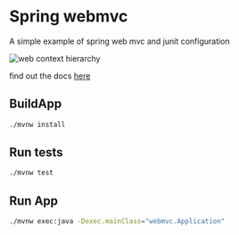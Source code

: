 # Spring webmvc

A simple example of spring web mvc and junit configuration

![web context hierarchy](https://docs.spring.io/spring-framework/docs/current/reference/html/images/mvc-context-hierarchy.png)

find out the docs [here](https://docs.spring.io/spring-framework/docs/current/reference/html/web.html#spring-web)

## BuildApp
```bash
./mvnw install
```
## Run tests
```bash
./mvnw test
```
## Run App
```bash
./mvnw exec:java -Dexec.mainClass="webmvc.Application"
```
